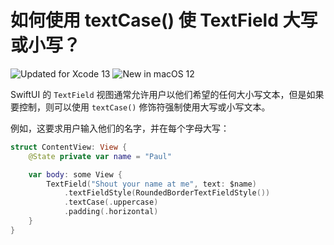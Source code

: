 如何使用 textCase() 使 TextField 大写或小写？
===

![Updated for Xcode 13](https://img.shields.io/static/v1?label=&message=Updated%20for%20Xcode%2013.1&color=blue&logo=Xcode&logoColor=white)
![New in macOS 12](https://img.shields.io/static/v1?label=&message=New%20in%20macOS%2012&color=lightgrey&logo=apple)

SwiftUI 的 `TextField` 视图通常允许用户以他们希望的任何大小写文本，但是如果要控制，则可以使用 `textCase()` 修饰符强制使用大写或小写文本。

例如，这要求用户输入他们的名字，并在每个字母大写：

```swift
struct ContentView: View {
    @State private var name = "Paul"

    var body: some View {
        TextField("Shout your name at me", text: $name)
            .textFieldStyle(RoundedBorderTextFieldStyle())
            .textCase(.uppercase)
            .padding(.horizontal)
    }
}
```